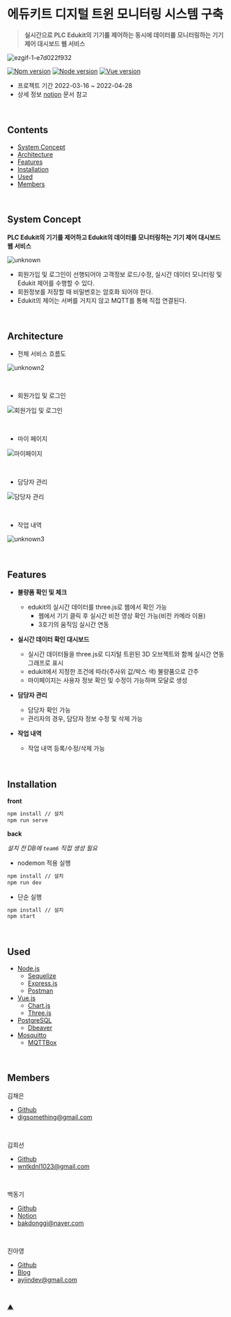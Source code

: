 # 에듀키트 디지털 트윈 모니터링 시스템 구축
> **실시간으로 PLC Edukit의 기기를 제어하는 동시에 데이터를 모니터링하는 기기 제어 대시보드 웹 서비스**

![ezgif-1-e7d022f932](https://user-images.githubusercontent.com/96156114/163900276-60600b71-2074-46ed-9e9f-f837bfad2d33.gif)

[![Npm version][npm-image]][npm-url]
[![Node version][node-image]][node-url]
[![Vue version][vue-image]][vue-url]

- 프로젝트 기간 2022-03-16 ~ 2022-04-28
- 상세 정보 [notion](https://www.notion.so/digsomething/Metaverse-Bootcamp-2-70e4f46bcd674874a09a962575a35200) 문서 참고

<br/>

## Contents
- [System Concept](#system-concept)
- [Architecture](#architecture)
- [Features](#features)
- [Installation](#installation)
- [Used](#used)
- [Members](#members)

<br/>

## System Concept

**PLC Edukit의 기기를 제어하고 Edukit의 데이터를 모니터링하는 기기 제어 대시보드 웹 서비스**

![unknown](https://user-images.githubusercontent.com/96156114/163985687-9f4e9483-8c27-4975-a4b6-0f6c5f70514c.png)

- 회원가입 및 로그인이 선행되어야 고객정보 로드/수정, 실시간 데이터 모니터링 및 Edukit 제어를 수행할 수 있다.
- 회원정보를 저장할 때 비밀번호는 암호화 되어야 한다.
- Edukit의 제어는 서버를 거치지 않고 MQTT를 통해 직접 연결된다.

<br/>

## Architecture

- 전체 서비스 흐름도

![unknown2](https://user-images.githubusercontent.com/96156114/164124784-9d9564eb-96f2-42ea-8376-33b12601e3f6.png)

<br/>

- 회원가입 및 로그인

![회원가입 및 로그인](https://user-images.githubusercontent.com/96156114/164626301-e1263d3d-62e5-4acd-9606-72727860a840.png)

<br/>

- 마이 페이지

![마이페이지](https://user-images.githubusercontent.com/96156114/164626312-a8d87f62-4910-4335-b381-32d532a917e4.png)

<br/>

- 담당자 관리

![담당자 관리](https://user-images.githubusercontent.com/96156114/164626308-0795b887-4460-4db9-83e4-d375d6afb072.png)

<br/>

- 작업 내역

![unknown3](https://user-images.githubusercontent.com/96156114/164372271-7c0969bb-9c90-407a-88b4-f2ec5a31e62b.png)

<br/>

## Features

- **불량품 확인 및 체크**
    - edukit의 실시간 데이터를 three.js로 웹에서 확인 가능
        - 웹에서 기기 클릭 후 실시간 비전 영상 확인 가능(비전 카메라 이용)
        - 3호기의 움직임 실시간 연동

- **실시간 데이터 확인 대시보드**
    - 실시간 데이터들을 three.js로 디지털 트윈된 3D 오브젝트와 함께 실시간 연동 그래프로 표시
    - edukit에서 지정한 조건에 따라(주사위 값/박스 색) 불량품으로 간주
    - 마이페이지는 사용자 정보 확인 및 수정이 가능하며 모달로 생성

- **담당자 관리**
    - 담당자 확인 가능
    - 관리자의 경우, 담당자 정보 수정 및 삭제 가능

- **작업 내역**
    - 작업 내역 등록/수정/삭제 가능

<br/>

## Installation

**front**

```sh
npm install // 설치
npm run serve
```

**back**

_설치 전 DB에 `team6` 직접 생성 필요_
+ nodemon 적용 실행
```sh
npm install // 설치
npm run dev
```
+ 단순 실행
```sh
npm install // 설치
npm start
```

<br/>

## Used

* [Node.js](https://nodejs.org/)
    * [Sequelize](https://sequelize.org/)
    * [Express.js](https://expressjs.com/)
    * [Postman](https://www.postman.com/)
* [Vue.js](https://v2.vuejs.org/)
    * [Chart.js](https://www.chartjs.org/)
    * [Three.js](https://threejs.org/)
* [PostgreSQL](https://www.postgresql.org/)
    * [Dbeaver](https://dbeaver.io/)
* [Mosquitto](https://mosquitto.org/)
    * [MQTTBox](https://chrome.google.com/webstore/detail/mqttbox/kaajoficamnjijhkeomgfljpicifbkaf?hl=ko)

<br/>

## Members

김채은
+ [Github](https://github.com/Dig-Something)
+ digsomething@gmail.com

<br/>

김희선
+ [Github](https://github.com/legavin1023)
+ wntkdnl1023@gmail.com

<br/>

백동기
+ [Github](https://github.com/baekdonggi)
+ [Notion](https://quark-hip-8f0.notion.site/4919f1058129454690042f24115be255)
+ bakdonggi@naver.com

<br/>

진아영
+ [Github](https://github.com/jay0v0)
+ [Blog](https://keepgoinglog.tistory.com/)
+ ayjindev@gmail.com

<br/>

[▲](#에듀키트-디지털-트윈-모니터링-시스템-구축)

<!-- Markdown link & img dfn's -->
[npm-image]: https://img.shields.io/badge/npm-v6.14.15-orange?style=flat-square
[npm-url]: https://www.npmjs.com/
[node-image]: https://img.shields.io/badge/node-v14.18.1-blue?style=flat-square
[node-url]: https://nodejs.org/
[vue-image]: https://img.shields.io/badge/vue-v2.6.14-brightgreen?style=flat-square
[vue-url]: https://v2.vuejs.org/
[travis-image]: https://img.shields.io/travis/dbader/node-datadog-metrics/master.svg?style=flat-square
[travis-url]: https://travis-ci.org/dbader/node-datadog-metrics
[wiki]: https://github.com/yourname/yourproject/wiki
